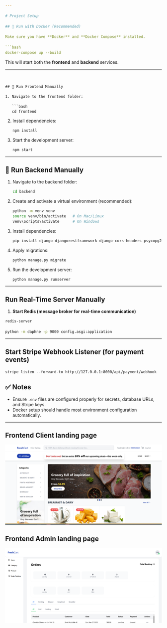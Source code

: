 ```yaml
---

# Project Setup

## 🔹 Run with Docker (Recommended)

Make sure you have **Docker** and **Docker Compose** installed.

```bash
docker-compose up --build
```

This will start both the **frontend** and **backend** services.

---
```


## 🔹 Run Frontend Manually

1. Navigate to the frontend folder:

   ```bash
   cd frontend
   ```
2. Install dependencies:

   ```bash
   npm install
   ```
3. Start the development server:

   ```bash
   npm start
   ```

---

## 🔹 Run Backend Manually

1. Navigate to the backend folder:

   ```bash
   cd backend
   ```
2. Create and activate a virtual environment (recommended):

   ```bash
   python -m venv venv
   source venv/bin/activate   # On Mac/Linux
   venv\Scripts\activate      # On Windows
   ```
3. Install dependencies:

   ```bash
   pip install django djangorestframework django-cors-headers psycopg2-binary pillow stripe channels reportlab django-environ dj-database-url
   ```
4. Apply migrations:

   ```bash
   python manage.py migrate
   ```
5. Run the development server:

   ```bash
   python manage.py runserver
   ```

---

## Run Real-Time Server Manually
1. **Start Redis (message broker for real-time communication)**
```sh
redis-server

python -m daphne -p 9000 config.asgi:application
```
---
## Start Stripe Webhook Listener (for payment events)
```
stripe listen --forward-to http://127.0.0.1:8000/api/payment/webhook
```
## ✅ Notes

* Ensure `.env` files are configured properly for secrets, database URLs, and Stripe keys.
* Docker setup should handle most environment configuration automatically.

---


## Frontend Client landing page

![client](./client.png)

## Frontend Admin landing page

![client](./admin.png)
